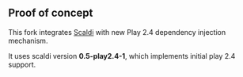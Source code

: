 ## Proof of concept

This fork integrates [Scaldi](http://scaldi.org) with new Play 2.4 dependency injection mechanism.

It uses scaldi version **0.5-play2.4-1**, which implements initial play 2.4 support.